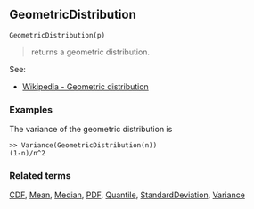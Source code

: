 ## GeometricDistribution

```
GeometricDistribution(p)
```

> returns a geometric distribution.
    
See:  
* [Wikipedia - Geometric distribution](https://en.wikipedia.org/wiki/Geometric_distribution)
 
 
### Examples

The variance of the geometric distribution is

```
>> Variance(GeometricDistribution(n)) 
(1-n)/n^2
```

### Related terms 
[CDF](CDF.md), [Mean](Mean.md), [Median](Mean.md), [PDF](PDF.md), [Quantile](Quantile.md), [StandardDeviation](StandardDeviation.md), [Variance](Variance.md) 